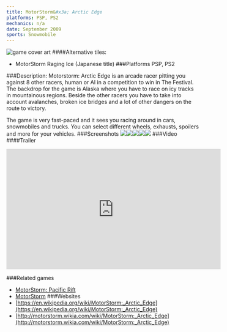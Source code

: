 ```yaml
---
title: MotorStorm&#x3a; Arctic Edge
platforms: PSP, PS2
mechanics: n/a
date: September 2009
sports: Snowmobile
---
```

![game cover art](//images.igdb.com/igdb/image/upload/t_cover_big/zrj0wfpchw6crbhjyaru.jpg "Logo Title Text 1")
####Alternative tiles:
* MotorStorm Raging Ice (Japanese title)
###Platforms
PSP, PS2

###Description:
Motorstorm: Arctic Edge is an arcade racer pitting you against 8 other racers, human or AI in a competition to win in The Festival. The backdrop for the game is Alaska where you have to race on icy tracks in mountainous regions. Beside the other racers you have to take into account avalanches, broken ice bridges and a lot of other dangers on the route to victory. 
 
The game is very fast-paced and it sees you racing around in cars, snowmobiles and trucks. You can select different wheels, exhausts, spoilers and more for your vehicles.
###Screenshots
<a target="_blank" rel="noopener noreferrer" href="//images.igdb.com/igdb/image/upload/t_cover_big/sdee6bwpbxmnfxjadghh.jpg"><img src="//images.igdb.com/igdb/image/upload/t_thumb/sdee6bwpbxmnfxjadghh.jpg"/></a><a target="_blank" rel="noopener noreferrer" href="//images.igdb.com/igdb/image/upload/t_cover_big/iommwf04bpkyjzaxy9aq.jpg"><img src="//images.igdb.com/igdb/image/upload/t_thumb/iommwf04bpkyjzaxy9aq.jpg"/></a><a target="_blank" rel="noopener noreferrer" href="//images.igdb.com/igdb/image/upload/t_cover_big/qs7u4emqwxcy8wwbse1z.jpg"><img src="//images.igdb.com/igdb/image/upload/t_thumb/qs7u4emqwxcy8wwbse1z.jpg"/></a><a target="_blank" rel="noopener noreferrer" href="//images.igdb.com/igdb/image/upload/t_cover_big/jonj11yydrwmbuofrna3.jpg"><img src="//images.igdb.com/igdb/image/upload/t_thumb/jonj11yydrwmbuofrna3.jpg"/></a><a target="_blank" rel="noopener noreferrer" href="//images.igdb.com/igdb/image/upload/t_cover_big/wqzxu5l25dp1pvocebkn.jpg"><img src="//images.igdb.com/igdb/image/upload/t_thumb/wqzxu5l25dp1pvocebkn.jpg"/></a>
###Video
####Trailer

<iframe width="560" height="315" src="https://www.youtube.com/embed/F-r3m57sSng" frameborder="0" allowfullscreen></iframe>

###Related games
* [MotorStorm: Pacific Rift](/games/motorstorm-pacific-rift-2554/)
* [MotorStorm](/games/motorstorm-2553/)
###Websites
* [https://en.wikipedia.org/wiki/MotorStorm:_Arctic_Edge](https://en.wikipedia.org/wiki/MotorStorm:_Arctic_Edge)
* [http://motorstorm.wikia.com/wiki/MotorStorm:_Arctic_Edge](http://motorstorm.wikia.com/wiki/MotorStorm:_Arctic_Edge)
